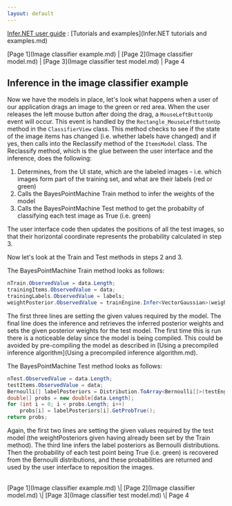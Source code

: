 ```yaml
---
layout: default 
--- 
```

[Infer.NET user guide](index.md) : [Tutorials and examples](Infer.NET tutorials and examples.md)

[Page 1](Image classifier example.md) \| [Page 2](Image classifier model.md) \| [Page 3](Image classifier test model.md) \| Page 4

## Inference in the image classifier example

Now we have the models in place, let's look what happens when a user of our application drags an image to the green or red area. When the user releases the left mouse button after doing the drag, a `MouseLeftButtonUp` event will occur. This event is handled by the `Rectangle_MouseLeftButtonUp` method in the `ClassifierView` class. This method checks to see if the state of the image items has changed (i.e. whether labels have changed) and if yes, then calls into the Reclassify method of the `ItemsModel` class. The Reclassify method, which is the glue between the user interface and the inference, does the following:

1.  Determines, from the UI state, which are the labeled images - i.e. which images form part of the training set, and what are their labels (red or green)
2.  Calls the BayesPointMachine Train method to infer the weights of the model
3.  Calls the BayesPointMachine Test method to get the probabilty of classifying each test image as True (i.e. green)

The user interface code then updates the positions of all the test images, so that their horizontal coordinate represents the probability calculated in step 3.

Now let's look at the Train and Test methods in steps 2 and 3.

The BayesPointMachine Train method looks as follows:

```csharp
nTrain.ObservedValue = data.Length;  
trainingItems.ObservedValue = data;  
trainingLabels.ObservedValue = labels;  
weightPosterior.ObservedValue = trainEngine.Infer<VectorGaussian>(weights);
```

The first three lines are setting the given values required by the model. The final line does the inference and retrieves the inferred posterior weights and sets the given posterior weights for the test model. The first time this is run there is a noticeable delay since the model is being compiled.  This could be avoided by pre-compiling the model as described in [Using a precompiled inference algorithm](Using a precompiled inference algorithm.md).

The BayesPointMachine Test method looks as follows:

```csharp
nTest.ObservedValue = data.Length;  
testItems.ObservedValue = data;  
Bernoulli[] labelPosteriors = Distribution.ToArray<Bernoulli[]>(testEngine.Infer(testLabels));  
double[] probs = new double[data.Length];  
for (int i = 0; i < probs.Length; i++)  
    probs[i] = labelPosteriors[i].GetProbTrue();  
return probs;
```

Again, the first two lines are setting the given values required by the test model (the weightPosteriors given having already been set by the Train method). The third line infers the label posteriors as Bernoulli distributions. Then the probability of each test point being True (i.e. green) is recovered from the Bernoulli distributions, and these probabilities are returned and used by the user interface to reposition the images.

<br/>
[Page 1](Image classifier example.md) \| [Page 2](Image classifier model.md) \| [Page 3](Image classifier test model.md) \| Page 4
